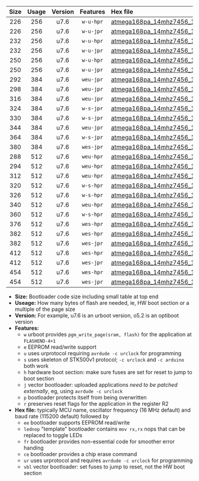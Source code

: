 |Size|Usage|Version|Features|Hex file|
|:-:|:-:|:-:|:-:|:--|
|226|256|u7.6|`w-u-hpr`|[atmega168pa_14mhz7456_19200bps_ur.hex](https://raw.githubusercontent.com/stefanrueger/urboot/main//atmega168pa_14mhz7456_19200bps_ur.hex)|
|226|256|u7.6|`w-u-jpr`|[atmega168pa_14mhz7456_19200bps_ur_vbl.hex](https://raw.githubusercontent.com/stefanrueger/urboot/main//atmega168pa_14mhz7456_19200bps_ur_vbl.hex)|
|232|256|u7.6|`w-u-hpr`|[atmega168pa_14mhz7456_19200bps_lednop_ur.hex](https://raw.githubusercontent.com/stefanrueger/urboot/main//atmega168pa_14mhz7456_19200bps_lednop_ur.hex)|
|232|256|u7.6|`w-u-jpr`|[atmega168pa_14mhz7456_19200bps_lednop_ur_vbl.hex](https://raw.githubusercontent.com/stefanrueger/urboot/main//atmega168pa_14mhz7456_19200bps_lednop_ur_vbl.hex)|
|250|256|u7.6|`w-u-hpr`|[atmega168pa_14mhz7456_19200bps_lednop_fr_ur.hex](https://raw.githubusercontent.com/stefanrueger/urboot/main//atmega168pa_14mhz7456_19200bps_lednop_fr_ur.hex)|
|250|256|u7.6|`w-u-jpr`|[atmega168pa_14mhz7456_19200bps_lednop_fr_ur_vbl.hex](https://raw.githubusercontent.com/stefanrueger/urboot/main//atmega168pa_14mhz7456_19200bps_lednop_fr_ur_vbl.hex)|
|292|384|u7.6|`weu-jpr`|[atmega168pa_14mhz7456_19200bps_ee_ur_vbl.hex](https://raw.githubusercontent.com/stefanrueger/urboot/main//atmega168pa_14mhz7456_19200bps_ee_ur_vbl.hex)|
|298|384|u7.6|`weu-jpr`|[atmega168pa_14mhz7456_19200bps_ee_lednop_ur_vbl.hex](https://raw.githubusercontent.com/stefanrueger/urboot/main//atmega168pa_14mhz7456_19200bps_ee_lednop_ur_vbl.hex)|
|316|384|u7.6|`weu-jpr`|[atmega168pa_14mhz7456_19200bps_ee_lednop_fr_ur_vbl.hex](https://raw.githubusercontent.com/stefanrueger/urboot/main//atmega168pa_14mhz7456_19200bps_ee_lednop_fr_ur_vbl.hex)|
|324|384|u7.6|`w-s-jpr`|[atmega168pa_14mhz7456_19200bps_vbl.hex](https://raw.githubusercontent.com/stefanrueger/urboot/main//atmega168pa_14mhz7456_19200bps_vbl.hex)|
|330|384|u7.6|`w-s-jpr`|[atmega168pa_14mhz7456_19200bps_lednop_vbl.hex](https://raw.githubusercontent.com/stefanrueger/urboot/main//atmega168pa_14mhz7456_19200bps_lednop_vbl.hex)|
|344|384|u7.6|`weu-jpr`|[atmega168pa_14mhz7456_19200bps_ee_lednop_fr_ce_ur_vbl.hex](https://raw.githubusercontent.com/stefanrueger/urboot/main//atmega168pa_14mhz7456_19200bps_ee_lednop_fr_ce_ur_vbl.hex)|
|364|384|u7.6|`w-s-jpr`|[atmega168pa_14mhz7456_19200bps_lednop_fr_vbl.hex](https://raw.githubusercontent.com/stefanrueger/urboot/main//atmega168pa_14mhz7456_19200bps_lednop_fr_vbl.hex)|
|380|384|u7.6|`wes-jpr`|[atmega168pa_14mhz7456_19200bps_ee_vbl.hex](https://raw.githubusercontent.com/stefanrueger/urboot/main//atmega168pa_14mhz7456_19200bps_ee_vbl.hex)|
|288|512|u7.6|`weu-hpr`|[atmega168pa_14mhz7456_19200bps_ee_ur.hex](https://raw.githubusercontent.com/stefanrueger/urboot/main//atmega168pa_14mhz7456_19200bps_ee_ur.hex)|
|294|512|u7.6|`weu-hpr`|[atmega168pa_14mhz7456_19200bps_ee_lednop_ur.hex](https://raw.githubusercontent.com/stefanrueger/urboot/main//atmega168pa_14mhz7456_19200bps_ee_lednop_ur.hex)|
|312|512|u7.6|`weu-hpr`|[atmega168pa_14mhz7456_19200bps_ee_lednop_fr_ur.hex](https://raw.githubusercontent.com/stefanrueger/urboot/main//atmega168pa_14mhz7456_19200bps_ee_lednop_fr_ur.hex)|
|320|512|u7.6|`w-s-hpr`|[atmega168pa_14mhz7456_19200bps.hex](https://raw.githubusercontent.com/stefanrueger/urboot/main//atmega168pa_14mhz7456_19200bps.hex)|
|326|512|u7.6|`w-s-hpr`|[atmega168pa_14mhz7456_19200bps_lednop.hex](https://raw.githubusercontent.com/stefanrueger/urboot/main//atmega168pa_14mhz7456_19200bps_lednop.hex)|
|340|512|u7.6|`weu-hpr`|[atmega168pa_14mhz7456_19200bps_ee_lednop_fr_ce_ur.hex](https://raw.githubusercontent.com/stefanrueger/urboot/main//atmega168pa_14mhz7456_19200bps_ee_lednop_fr_ce_ur.hex)|
|360|512|u7.6|`w-s-hpr`|[atmega168pa_14mhz7456_19200bps_lednop_fr.hex](https://raw.githubusercontent.com/stefanrueger/urboot/main//atmega168pa_14mhz7456_19200bps_lednop_fr.hex)|
|376|512|u7.6|`wes-hpr`|[atmega168pa_14mhz7456_19200bps_ee.hex](https://raw.githubusercontent.com/stefanrueger/urboot/main//atmega168pa_14mhz7456_19200bps_ee.hex)|
|382|512|u7.6|`wes-hpr`|[atmega168pa_14mhz7456_19200bps_ee_lednop.hex](https://raw.githubusercontent.com/stefanrueger/urboot/main//atmega168pa_14mhz7456_19200bps_ee_lednop.hex)|
|382|512|u7.6|`wes-jpr`|[atmega168pa_14mhz7456_19200bps_ee_lednop_vbl.hex](https://raw.githubusercontent.com/stefanrueger/urboot/main//atmega168pa_14mhz7456_19200bps_ee_lednop_vbl.hex)|
|412|512|u7.6|`wes-hpr`|[atmega168pa_14mhz7456_19200bps_ee_lednop_fr.hex](https://raw.githubusercontent.com/stefanrueger/urboot/main//atmega168pa_14mhz7456_19200bps_ee_lednop_fr.hex)|
|412|512|u7.6|`wes-jpr`|[atmega168pa_14mhz7456_19200bps_ee_lednop_fr_vbl.hex](https://raw.githubusercontent.com/stefanrueger/urboot/main//atmega168pa_14mhz7456_19200bps_ee_lednop_fr_vbl.hex)|
|454|512|u7.6|`wes-hpr`|[atmega168pa_14mhz7456_19200bps_ee_lednop_fr_ce.hex](https://raw.githubusercontent.com/stefanrueger/urboot/main//atmega168pa_14mhz7456_19200bps_ee_lednop_fr_ce.hex)|
|454|512|u7.6|`wes-jpr`|[atmega168pa_14mhz7456_19200bps_ee_lednop_fr_ce_vbl.hex](https://raw.githubusercontent.com/stefanrueger/urboot/main//atmega168pa_14mhz7456_19200bps_ee_lednop_fr_ce_vbl.hex)|

- **Size:** Bootloader code size including small table at top end
- **Useage:** How many bytes of flash are needed, ie, HW boot section or a multiple of the page size
- **Version:** For example, u7.6 is an urboot version, o5.2 is an optiboot version
- **Features:**
  + `w` urboot provides `pgm_write_page(sram, flash)` for the application at `FLASHEND-4+1`
  + `e` EEPROM read/write support
  + `u` uses urprotocol requiring `avrdude -c urclock` for programming
  + `s` uses skeleton of STK500v1 protocol; `-c urclock` and `-c arduino` both work
  + `h` hardware boot section: make sure fuses are set for reset to jump to boot section
  + `j` vector bootloader: uploaded applications *need to be patched externally*, eg, using `avrdude -c urclock`
  + `p` bootloader protects itself from being overwritten
  + `r` preserves reset flags for the application in the register R2
- **Hex file:** typically MCU name, oscillator frequency (16 MHz default) and baud rate (115200 default) followed by
  + `ee` bootloader supports EEPROM read/write
  + `lednop` "template" bootloader contains `mov rx,rx` nops that can be replaced to toggle LEDs
  + `fr` bootloader provides non-essential code for smoother error handing
  + `ce` bootloader provides a chip erase command
  + `ur` uses urprotocol and requires `avrdude -c urclock` for programming
  + `vbl` vector bootloader: set fuses to jump to reset, not the HW boot section
